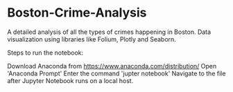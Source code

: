 # Boston-Crime-Analysis
A detailed analysis of all the types of crimes happening in Boston. Data visualization using libraries like Folium, Plotly and Seaborn.

Steps to run the notebook:

Download Anaconda from https://www.anaconda.com/distribution/
Open 'Anaconda Prompt'
Enter the command 'jupter notebook'
Navigate to the file after Jupyter Notebook runs on a local host.
